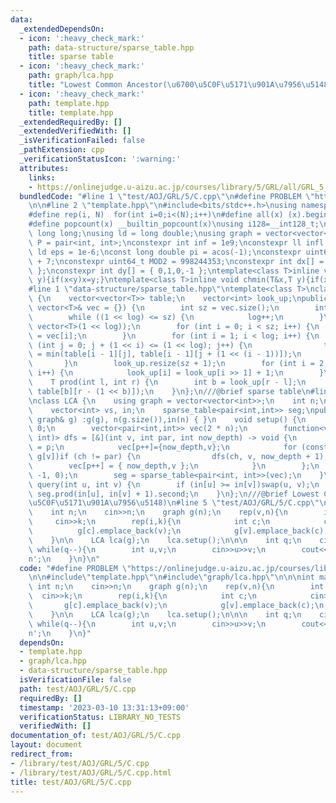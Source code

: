 ```yaml
---
data:
  _extendedDependsOn:
  - icon: ':heavy_check_mark:'
    path: data-structure/sparse_table.hpp
    title: sparse table
  - icon: ':heavy_check_mark:'
    path: graph/lca.hpp
    title: "Lowest Common Ancestor(\u6700\u5C0F\u5171\u901A\u7956\u5148)"
  - icon: ':heavy_check_mark:'
    path: template.hpp
    title: template.hpp
  _extendedRequiredBy: []
  _extendedVerifiedWith: []
  _isVerificationFailed: false
  _pathExtension: cpp
  _verificationStatusIcon: ':warning:'
  attributes:
    links:
    - https://onlinejudge.u-aizu.ac.jp/courses/library/5/GRL/all/GRL_5_C
  bundledCode: "#line 1 \"test/AOJ/GRL/5/C.cpp\"\n#define PROBLEM \"https://onlinejudge.u-aizu.ac.jp/courses/library/5/GRL/all/GRL_5_C\"\
    \n\n#line 2 \"template.hpp\"\n#include<bits/stdc++.h>\nusing namespace std;\n\
    #define rep(i, N)  for(int i=0;i<(N);i++)\n#define all(x) (x).begin(),(x).end()\n\
    #define popcount(x) __builtin_popcount(x)\nusing i128=__int128_t;\nusing ll =\
    \ long long;\nusing ld = long double;\nusing graph = vector<vector<int>>;\nusing\
    \ P = pair<int, int>;\nconstexpr int inf = 1e9;\nconstexpr ll infl = 1e18;\nconstexpr\
    \ ld eps = 1e-6;\nconst long double pi = acos(-1);\nconstexpr uint64_t MOD = 1e9\
    \ + 7;\nconstexpr uint64_t MOD2 = 998244353;\nconstexpr int dx[] = { 1,0,-1,0\
    \ };\nconstexpr int dy[] = { 0,1,0,-1 };\ntemplate<class T>inline void chmax(T&x,T\
    \ y){if(x<y)x=y;}\ntemplate<class T>inline void chmin(T&x,T y){if(x>y)x=y;}\n\
    #line 1 \"data-structure/sparse_table.hpp\"\ntemplate<class T>\nclass sparse_table\
    \ {\n    vector<vector<T>> table;\n    vector<int> look_up;\npublic:\n    sparse_table(const\
    \ vector<T>& vec = {}) {\n        int sz = vec.size();\n        int log = 0;\n\
    \        while ((1 << log) <= sz) {\n            log++;\n        }\n        table.assign(log,\
    \ vector<T>(1 << log));\n        for (int i = 0; i < sz; i++) {\n            table[0][i]\
    \ = vec[i];\n        }\n        for (int i = 1; i < log; i++) {\n            for\
    \ (int j = 0; j + (1 << i) <= (1 << log); j++) {\n                table[i][j]\
    \ = min(table[i - 1][j], table[i - 1][j + (1 << (i - 1))]);\n            }\n \
    \       }\n        look_up.resize(sz + 1);\n        for (int i = 2; i < look_up.size();\
    \ i++) {\n            look_up[i] = look_up[i >> 1] + 1;\n        }\n    }\n\n\
    \    T prod(int l, int r) {\n        int b = look_up[r - l];\n        return min(table[b][l],\
    \ table[b][r - (1 << b)]);\n    }\n};\n///@brief sparse table\n#line 3 \"graph/lca.hpp\"\
    \nclass LCA {\n    using graph = vector<vector<int>>;\n    int n;\n    graph g;\n\
    \    vector<int> vs, in;\n    sparse_table<pair<int,int>> seg;\npublic:\n    LCA(const\
    \ graph& g) :g(g), n(g.size()),in(n) { }\n    void setup() {\n        int p =\
    \ 0;\n        vector<pair<int,int>> vec(2 * n);\n        function<void(int, int,\
    \ int)> dfs = [&](int v, int par, int now_depth) -> void {\n            in[v]\
    \ = p;\n            vec[p++]={now_depth,v};\n            for (const auto& ch :\
    \ g[v])if (ch != par) {\n                dfs(ch, v, now_depth + 1);\n        \
    \        vec[p++] = { now_depth,v };\n            }\n        };\n        dfs(0,\
    \ -1, 0);\n        seg = sparse_table<pair<int, int>>(vec);\n    }\n\n    int\
    \ query(int u, int v) {\n        if (in[u] >= in[v])swap(u, v);\n        return\
    \ seg.prod(in[u], in[v] + 1).second;\n    }\n};\n///@brief Lowest Common Ancestor(\u6700\
    \u5C0F\u5171\u901A\u7956\u5148)\n#line 5 \"test/AOJ/GRL/5/C.cpp\"\n\n\nint main(){\n\
    \    int n;\n    cin>>n;\n    graph g(n);\n    rep(v,n){\n        int k;\n   \
    \     cin>>k;\n        rep(i,k){\n            int c;\n            cin>>c;\n  \
    \          g[c].emplace_back(v);\n            g[v].emplace_back(c);\n        }\n\
    \    }\n\n    LCA lca(g);\n    lca.setup();\n\n\n    int q;\n    cin>>q;\n   \
    \ while(q--){\n        int u,v;\n        cin>>u>>v;\n        cout<<lca.query(u,v)<<'\\\
    n';\n    }\n}\n"
  code: "#define PROBLEM \"https://onlinejudge.u-aizu.ac.jp/courses/library/5/GRL/all/GRL_5_C\"\
    \n\n#include\"template.hpp\"\n#include\"graph/lca.hpp\"\n\n\nint main(){\n   \
    \ int n;\n    cin>>n;\n    graph g(n);\n    rep(v,n){\n        int k;\n      \
    \  cin>>k;\n        rep(i,k){\n            int c;\n            cin>>c;\n     \
    \       g[c].emplace_back(v);\n            g[v].emplace_back(c);\n        }\n\
    \    }\n\n    LCA lca(g);\n    lca.setup();\n\n\n    int q;\n    cin>>q;\n   \
    \ while(q--){\n        int u,v;\n        cin>>u>>v;\n        cout<<lca.query(u,v)<<'\\\
    n';\n    }\n}"
  dependsOn:
  - template.hpp
  - graph/lca.hpp
  - data-structure/sparse_table.hpp
  isVerificationFile: false
  path: test/AOJ/GRL/5/C.cpp
  requiredBy: []
  timestamp: '2023-03-10 13:31:13+09:00'
  verificationStatus: LIBRARY_NO_TESTS
  verifiedWith: []
documentation_of: test/AOJ/GRL/5/C.cpp
layout: document
redirect_from:
- /library/test/AOJ/GRL/5/C.cpp
- /library/test/AOJ/GRL/5/C.cpp.html
title: test/AOJ/GRL/5/C.cpp
---
```


